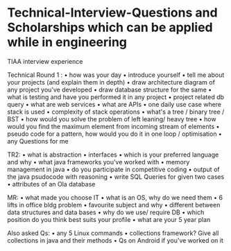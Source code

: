 # Technical-Interview-Questions and Scholarships which can be applied while in engineering

TIAA interview experience

Technical Round 1 :
• how was your day
• introduce yourself
• tell me about your projects (and explain them in depth)
• draw architecture diagram of any project you've developed
• draw database structure for the same
• what is testing and have you performed it in any project
• project related db query
• what are web services
• what are APIs
• one daily use case where stack is used
• complexity of stack operations
• what's a tree / binary tree / BST
• how would you solve the problem of left leaning/ heavy tree
• how would you find the maximum element from incoming stream of elements
• pseudo code for a pattern, how would you do it in one loop / optimisation
• any Questions for me

TR2:
• what is abstraction
• interfaces
• which is your preferred language and why
• what java frameworks you've worked with
• memory management in java
• do you participate in competitive coding
• output of the java psudocode with reasoning
• write SQL Queries for given two cases
• attributes of an Ola database

MR:
• what made you choose IT
• what is an OS, why do we need them
• 6 lifts in office bldg problem
• favourite subject and why
• different between data structures and data bases
• why do we use/ require DB
• which position do you think best suits your profile
• what are your 5 year plan

Also asked Qs:
• any 5 Linux commands
• collections framework? Give all collections in java and their methods
• Qs on Android if you've worked on it
